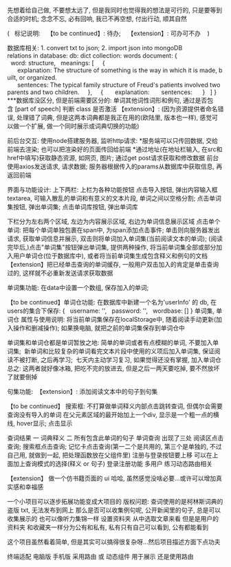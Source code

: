 先想着给自己做, 不要想太远了, 但是我同时也觉得我的想法是可行的, 只是要等到合适的时机;
念念不忘, 必有回响, 我已不再空想, 付出行动, 顺其自然

(
  标记说明: 
  【to be continued】: 待办; 
  【extension】: 可办可不办   
)

数据库相关:
1. convert txt to json;
2. import json into mongoDB
relations in database:
db: dict
collection: words
document:
{
  word: structure,
  meanings: [
    {
      explanation: The structure of something is the way in which it is made, built, or organized. 
      sentences: The typical family structure of Freud's patients involved two parents and two children.
    },
    {
      explanation:
      sentences: 
    }
  ]
}
***数据库没区分, 但是前端需要区分的: 单词其他词性词形和例句, 通过是否包含 [part of speech] 判断 class 是否激活
【extension】: (因为资源提供者命名错误, 处理错了词典, 但是这两本词典都是我正在用的(欧陆里, 版本也一样), 感觉可以做一个扩展, 做一个同时展示或词典切换的功能)


前后台交互:
使用node搭建服务器, 监听http请求:
*服务端可以只传回数据, 交给前端去渲染; 也可以把渲染好的页面传回给前端
*通过地址(在地址栏输入, 在src和href中填写)获取静态资源, 如网页, 图片; 通过get post请求获取和修改数据
前台使用axios发送请求, 请求数据;
服务器根据传入的params从数据库中获取信息, 再返回前端


界面与功能设计:
上下两栏:
上栏为各种功能按钮
点击导入按钮, 弹出内容输入框textarea, 可输入散乱的单词和有意义的文本片段, 单词之间以空格分割;
点击单词集按钮, 弹出单词集;
点击单词库按钮, 弹出单词库

下栏分为左右两个区域, 左边为内容展示区域, 右边为单词信息展示区域
点击单个单词:
把每个单词单独包裹在span中, 为span添加点击事件;
单击则向服务器发出请求, 获取单词信息并展示, 双击则将单词加入单词集(当前阅读文本的单词);
(阅读完毕后,)点击"单词集"按钮弹出单词集, 提供两种操作, 将当前单词集全部或部分加入用户单词仓(位于数据库中), 或者将当前单词集生成包含释义和例句的文档
【extension】把已经单击查询的单词缓存, 一般用户双击加入的肯定是单击查询过的, 这样就不必重新发送请求获取数据 

<!-- 以下通过上栏点击按钮实现 -->
单词集功能:
在data中设置一个数组, 保存加入的单词;

【to be continued】单词仓功能:
在数据库中新建一个名为'userInfo' 的 db, 在users的集合下保存:
{
  username: '',
  password: '',
  wordbase: []
}
单词集, 单词仓 属性与使用说明:
将当前单词集保存在localStorage中, 随着阅读手动更新(加入操作和删减操作); 如果换电脑, 就把之前的单词集保存到单词仓中

单词集和单词仓都是单词暂放之地:
简单的单词或者有点模糊的单词, 不要加入单词集; 
新单词和比较复杂的单词看完文本片段中使用的义项后加入单词集, 保证阅读不被打断, 之后再学习; 
七天内主动学习复习, 如果觉得还没有掌握, 加入单词仓
总之: 这两者就好像冰箱, 把吃不完的放进去, 但是之后一两天要吃掉, 要不然放坏了就要倒掉

句集功能: 
【extension】: 添加阅读文本中的句子到句集

<!-- 以下功能在下栏右侧单词信息展示区实现 -->
【to be continued】
搜索框: 不打算做单词释义内部点击跳转查词, 但偶尔会需要查询没有导入的单词
在父元素区域的最开始加上一个div, 显示是一个粗一点的横线, hover显示; 点击显示

查词结果
一 词典释义
二 所有包含此单词的句子
单词查询 出现了三处
阅读区点击查询; 搜索框点击查询; 记忆卡点击查询(第一二个是共用的, 第三个是单独的, 不过自己用, 就做到一起, 把处理函数放在父组件里)
注册与登录按钮要上移 可以在上面加上查询模式的选择(释义 or 句子)
登录注册功能 多用户 练习动态路由相关

【extension】
做一个仿书籍页面的 ui 哈哈, 虽然感觉没啥必要...或许可以增加真实感和幸福感



一个小项目可以逐步拓展功能变成大项目的
版权问题: 查词使用的是柯林斯词典的盗版 txt, 无法发布到网上
那么是否可以收集例句呢, 公开新闻里的句子, 总是可以收集展示的
也可以像听力集锦一样 设置资料夹 从中选取文章来看 但是是用户的资料夹 和收藏夹一样分为公有和私有, 私有只有自己可以看到, 公有都能看到

这个项目虽然看着简单, 但是其实可以搞得很复杂呀...然后项目描述方面下点功夫

终端适配
电脑版 手机版
采用路由 或 动态组件
用于展示 还是使用路由